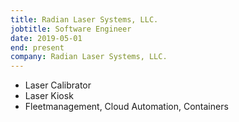 ```yaml
---
title: Radian Laser Systems, LLC.
jobtitle: Software Engineer
date: 2019-05-01
end: present
company: Radian Laser Systems, LLC.
---
```


- Laser Calibrator
- Laser Kiosk
- Fleetmanagement, Cloud Automation, Containers

